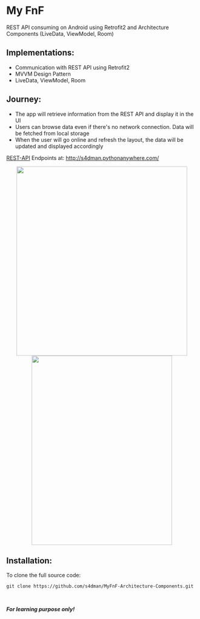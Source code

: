 # My FnF

REST API consuming on Android using Retrofit2 and Architecture Components (LiveData, ViewModel, Room)

## Implementations:
* Communication with REST API using Retrofit2
* MVVM Design Pattern
* LiveData, ViewModel, Room

## Journey:
* The app will retrieve information from the REST API and display it in the UI
* Users can browse data even if there's no network connection. Data will be fetched from local storage
* When the user will go online and refresh the layout, the data will be updated and displayed accordingly

[REST-API](https://github.com/s4dman/FnF-REST-API) Endpoints at: http://s4dman.pythonanywhere.com/

<p align="center">
  <img src="https://user-images.githubusercontent.com/9642377/81296895-93312680-9040-11ea-9e3f-5bd22578440b.png" width="450" height="500">
  <img src="https://user-images.githubusercontent.com/9642377/81253235-0eb9b600-8ff6-11ea-8746-e7ff73d4bb9c.png" width="370" height="500"/>
</p>

## Installation:

To clone the full source code:

`git clone https://github.com/s4dman/MyFnF-Architecture-Components.git`


<br>

**_For learning purpose only!_**
